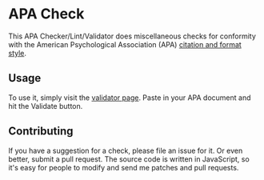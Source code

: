 # APA Check
This APA Checker/Lint/Validator does miscellaneous checks for conformity with
the American Psychological Association (APA)
[citation and format style](https://owl.english.purdue.edu/owl/resource/560/01/).

## Usage

To use it, simply visit the [validator page](http://jonathanaquino.com/apacheck/).
Paste in your APA document and hit the Validate button.

## Contributing

If you have a suggestion for a check, please file an issue for it.
Or even better, submit a pull request. The source code is written in JavaScript,
so it's easy for people to modify and send me patches and pull requests.